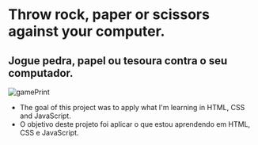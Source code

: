 
# Throw rock, paper or scissors against your computer.

## Jogue pedra, papel ou tesoura contra o seu computador.
![gamePrint](https://user-images.githubusercontent.com/54383952/124313050-b6713c00-db46-11eb-812d-7b2e5615d967.PNG)


- The goal of this project was to apply what I'm learning in HTML, CSS and JavaScript.
- O objetivo deste projeto foi aplicar o que estou aprendendo em HTML, CSS e JavaScript.
